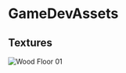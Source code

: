# GameDevAssets

## Textures
![Wood Floor 01](/Textures/Wood%20Floor%2001.png?raw=true "Wood Floor 01")
